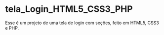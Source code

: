 # tela_Login_HTML5_CSS3_PHP
Esse é um projeto de uma tela de login com seções, feito em HTML5, CSS3 e PHP.
